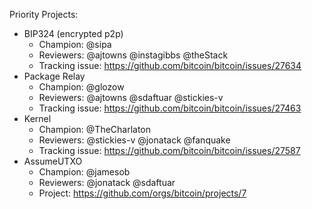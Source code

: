 Priority Projects:

 * BIP324 (encrypted p2p)
   * Champion: @sipa
   * Reviewers: @ajtowns @instagibbs @theStack
   * Tracking issue: https://github.com/bitcoin/bitcoin/issues/27634
 * Package Relay
   * Champion: @glozow
   * Reviewers: @ajtowns @sdaftuar @stickies-v
   * Tracking issue: https://github.com/bitcoin/bitcoin/issues/27463
 * Kernel
   * Champion: @TheCharlaton
   * Reviewers: @stickies-v @jonatack @fanquake
   * Tracking issue: https://github.com/bitcoin/bitcoin/issues/27587
 * AssumeUTXO
    * Champion: @jamesob
    * Reviewers: @jonatack @sdaftuar
    * Project: https://github.com/orgs/bitcoin/projects/7
